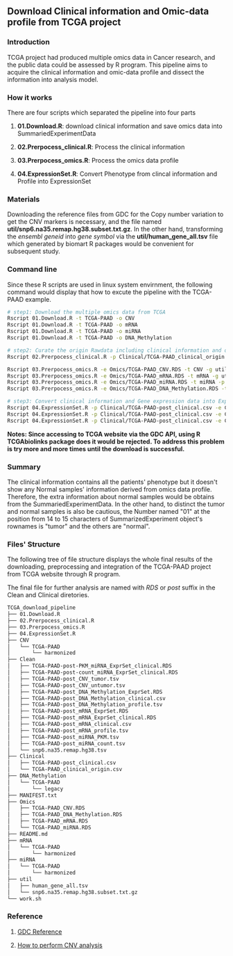 ## Download Clinical information and Omic-data profile from TCGA project

### Introduction

TCGA project had produced multiple omics data in Cancer research, and the public data could be assessed by R program. This pipeline aims to acquire the clinical information and omic-data profile and dissect the information into analysis model.


### How it works

There are four scripts which separated the pipeline into four parts

1. **01.Download.R**: download clinical information and save omics data into SummariedExperimentData

2. **02.Prerpocess_clinical.R**: Process the clinical information

3. **03.Prerpocess_omics.R**: Process the omics data profile

4. **04.ExpressionSet.R**: Convert Phenotype from clincal information and Profile into ExpressionSet


### Materials

Downloading the reference files from GDC for the Copy number variation to get the CNV markers is necessary, and the file named **util/snp6.na35.remap.hg38.subset.txt.gz**. In the other hand, transforming the *ensembl geneid* into *gene symbol* via the **util/human_gene_all.tsv** file which generated by biomart R packages would be convenient for subsequent study. 


### Command line 

Since these R scripts are used in linux system envirnment, the following command would display that how to excute the pipeline with the TCGA-PAAD example. 

```bash
# step1: Download the multiple omics data from TCGA
Rscript 01.Download.R -t TCGA-PAAD -o CNV
Rscript 01.Download.R -t TCGA-PAAD -o mRNA
Rscript 01.Download.R -t TCGA-PAAD -o miRNA
Rscript 01.Download.R -t TCGA-PAAD -o DNA_Methylation

# step2: Curate the origin Rawdata including clinical information and omics data  
Rscript 02.Prerpocess_clinical.R -p Clinical/TCGA-PAAD_clinical_origin.csv -t TCGA-PAAD

Rscript 03.Prerpocess_omics.R -e Omics/TCGA-PAAD_CNV.RDS -t CNV -g util/snp6.na35.remap.hg38.subset.txt.gz -p TCGA-PAAD-post
Rscript 03.Prerpocess_omics.R -e Omics/TCGA-PAAD_mRNA.RDS -t mRNA -g util/human_gene_all.tsv -p TCGA-PAAD-post
Rscript 03.Prerpocess_omics.R -e Omics/TCGA-PAAD_miRNA.RDS -t miRNA -p TCGA-PAAD-post
Rscript 03.Prerpocess_omics.R -e Omics/TCGA-PAAD_DNA_Methylation.RDS -t DNA_Methylation -p TCGA-PAAD-post

# step3: Convert clinical information and Gene expression data into ExpressionSet for further analysis
Rscript 04.ExpressionSet.R -p Clinical/TCGA-PAAD-post_clinical.csv -e Clean/TCGA-PAAD-post_mRNA_profile.tsv -t mRNA -o TCGA-PAAD-post
Rscript 04.ExpressionSet.R -p Clinical/TCGA-PAAD-post_clinical.csv -e Clean/TCGA-PAAD-post_miRNA_PKM.tsv -t miRNA -o TCGA-PAAD-post-PKM
Rscript 04.ExpressionSet.R -p Clinical/TCGA-PAAD-post_clinical.csv -e Clean/TCGA-PAAD-post_miRNA_count.tsv -t miRNA -o TCGA-PAAD-post-count
```

**Notes: Since accessing to TCGA website via the GDC API, using R TCGAbiolinks package does it would be rejected. To address this problem is try more and more times until the download is successful.**

### Summary

The clinical information contains all the patients' phenotype but it doesn't show any Normal samples' information derived from omics data profile. Therefore, the extra information about normal samples would be obtains from the SummariedExperimentData. In the other hand, to distinct the tumor and normal samples is also be cautious, the Number named "01" at the position from 14 to 15 characters of SummarizedExperiment object's rownames is "tumor" and the others are "normal".


### Files' Structure

The following tree of file structure displays the whole final results of the downloading, preprocessing and integration of the TCGA-PAAD project from TCGA website through R program.

The final file for further analysis are named with *RDS* or *post* suffix in the Clean and Clinical diretories.

```bash
TCGA_download_pipeline
├── 01.Download.R
├── 02.Prerpocess_clinical.R
├── 03.Prerpocess_omics.R
├── 04.ExpressionSet.R
├── CNV
│   └── TCGA-PAAD
│       └── harmonized
├── Clean
│   ├── TCGA-PAAD-post-PKM_miRNA_ExprSet_clinical.RDS
│   ├── TCGA-PAAD-post-count_miRNA_ExprSet_clinical.RDS
│   ├── TCGA-PAAD-post_CNV_tumor.tsv
│   ├── TCGA-PAAD-post_CNV_untumor.tsv
│   ├── TCGA-PAAD-post_DNA_Methylation_ExprSet.RDS
│   ├── TCGA-PAAD-post_DNA_Methylation_clinical.csv
│   ├── TCGA-PAAD-post_DNA_Methylation_profile.tsv
│   ├── TCGA-PAAD-post_mRNA_ExprSet.RDS
│   ├── TCGA-PAAD-post_mRNA_ExprSet_clinical.RDS
│   ├── TCGA-PAAD-post_mRNA_clinical.csv
│   ├── TCGA-PAAD-post_mRNA_profile.tsv
│   ├── TCGA-PAAD-post_miRNA_PKM.tsv
│   ├── TCGA-PAAD-post_miRNA_count.tsv
│   └── snp6.na35.remap.hg38.tsv
├── Clinical
│   ├── TCGA-PAAD-post_clinical.csv
│   └── TCGA-PAAD_clinical_origin.csv
├── DNA_Methylation
│   └── TCGA-PAAD
│       └── legacy
├── MANIFEST.txt
├── Omics
│   ├── TCGA-PAAD_CNV.RDS
│   ├── TCGA-PAAD_DNA_Methylation.RDS
│   ├── TCGA-PAAD_mRNA.RDS
│   └── TCGA-PAAD_miRNA.RDS
├── README.md
├── mRNA
│   └── TCGA-PAAD
│       └── harmonized
├── miRNA
│   └── TCGA-PAAD
│       └── harmonized
├── util
│   ├── human_gene_all.tsv
│   └── snp6.na35.remap.hg38.subset.txt.gz
└── work.sh
```


### Reference 

1. [GDC Reference](https://gdc.cancer.gov/about-data/gdc-data-processing/gdc-reference-files)

2. [How to perform CNV analysis](https://www.jianshu.com/p/b8351a86a40b)

